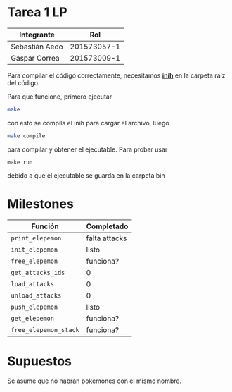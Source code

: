 # Tarea 1 LP

|Integrante|Rol|
|----|----|
| Sebastián Aedo |201573057-1|
| Gaspar Correa |201573009-1|

Para compilar el código correctamente, necesitamos [**inih**](https://github.com/benhoyt/inih) en la carpeta raíz del código.

Para que funcione, primero ejecutar
```bash
make
```
con esto se compila el inih para cargar el archivo, luego
```bash
make compile
```

para compilar y obtener el ejecutable. Para probar usar
```
make run
```
debido a que el ejecutable se guarda en la carpeta bin


# Milestones

|Función|Completado|
|----|----|
|`print_elepemon`|falta attacks|
|`init_elepemon`|listo|
|`free_elepemon`|funciona?|
|`get_attacks_ids`|0|
|`load_attacks`|0|
|`unload_attacks`|0|
|`push_elepemon`|listo|
|`get_elepemon`|funciona?|
|`free_elepemon_stack`|funciona?|

# Supuestos

Se asume que no habrán pokemones con el mismo nombre.

